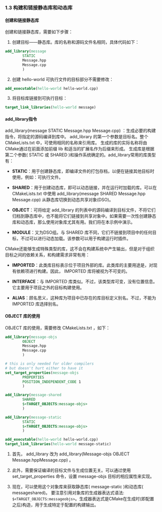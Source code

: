 ### 1.3 构建和链接静态库和动态库
  
#### 创建和链接静态库

创建和链接静态库，需要如下步骤：

1. 创建目标——静态库。库的名称和源码文件名相同，具体代码如下：

```cmake
add_library(message
		STATIC
		Message.hpp
		Message.cpp
		)
```

2. 创建 hello-world 可执行文件的目标部分不需要修改：

```cmake
add_executable(hello-world hello-world.cpp)
```

3. 将目标库链接到可执行目标：

```cmake
target_link_libraries(hello-world message)
``` 

#### add_library指令

add_library(message STATIC Message.hpp Message.cpp) ：生成必要的构建指令，将指定的源码编译到库中。 
add_library 的第一个参数是目标名。整个 CMakeLists.txt 中，可使用相同的名称来引用库。
生成的库的实际名称将由CMake通过在前面添加前缀 lib 和适当的扩展名作为后缀来形成。
生成库是根据第二个参数( STATIC 或 SHARED )和操作系统确定的。add_library常用的库类型有：

- **STATIC**：用于创建静态库，即编译文件的打包存档，以便在链接其他目标时使用，例如：可执行文件。

- **SHARED**：用于创建动态库，即可以动态链接，并在运行时加载的库。可以在 CMakeLists.txt 中使用 add_library(message SHARED Message.hpp Message.cpp) 从静态库切换到动态共享对象(DSO)。

- **OBJECT**：可将给定 add_library 的列表中的源码编译到目标文件，不将它们归档到静态库中，也不能将它们链接到共享对象中。如果需要一次性创建静态库和动态库，那么使用对象库尤其有用。我们将在本示例中演示。

- **MODULE**：又为DSO组。与 SHARED 库不同，它们不链接到项目中的任何目标，不过可以进行动态加载。该参数可以用于构建运行时插件。

CMake还能够生成特殊类型的库，这不会在构建系统中产生输出，但是对于组织目标之间的依赖关系，和构建需求非常有用：

- **IMPORTED**：此类库目标表示位于项目外部的库。此类库的主要用途是，对现有依赖项进行构建。因此， IMPORTED 库将被视为不可变的。

- **INTERFACE**：与 IMPORTED 库类似。不过，该类型库可变，没有位置信息。它主要用于项目之外的目标构建使用。

- **ALIAS**：顾名思义，这种库为项目中已存在的库目标定义别名。不过，不能为 IMPORTED 库选择别名。

#### OBJECT 库的使用

OBJECT 库的使用，需要修改 CMakeLists.txt ，如下：

```cmake
add_library(message-objs
		OBJECT
		Message.hpp
		Message.cpp
		)

# this is only needed for older compilers
# but doesn't hurt either to have it
set_target_properties(message-objs
		PROPERTIES
		POSITION_INDEPENDENT_CODE 1
		)

add_library(message-shared
		SHARED
		$<TARGET_OBJECTS:message-objs>
		)

add_library(message-static
		STATIC
		$<TARGET_OBJECTS:message-objs>
		)

add_executable(hello-world hello-world.cpp)
target_link_libraries(hello-world message-static)
```

1. 首先， add_library 改为 add_library(Message-objs OBJECT Message.hppMessage.cpp) 。

2. 此外，需要保证编译的目标文件与生成位置无关。可以通过使用 set_target_properties 命令，设置 message-objs 目标的相应属性来实现。

3. 现在，可以使用这个对象库来获取静态库( message-static )和动态库( messageshared)。
要注意引用对象库的生成器表达式语法: `$<TARGET_OBJECTS:messageobjs>`。生成器表达式是CMake在生成时(即配置之后)构造，用于生成特定于配置的构建输出。


